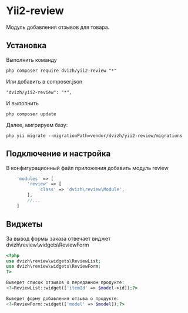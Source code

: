 Yii2-review
==========
Модуль добавления отзывов для товара.

Установка
---------------------------------
Выполнить команду

```
php composer require dvizh/yii2-review "*"
```

Или добавить в composer.json

```
"dvizh/yii2-review": "*",
```

И выполнить

```
php composer update
```

Далее, мигрируем базу:

```
php yii migrate --migrationPath=vendor/dvizh/yii2-review/migrations
```

Подключение и настройка
---------------------------------
В конфигурационный файл приложения добавить модуль review

```php
    'modules' => [
        'review' => [
            'class' => 'dvizh\review\Module',
        ],
        //...
    ]
```

Виджеты
---------------------------------
За вывод формы заказа отвечает виджет dvizh\review\widgets\ReviewForm

```php
<?php
use dvizh\review\widgets\ReviewList;
use dvizh\review\widgets\ReviewForm;
?>

Выведет список отзывов о переданном продукте:
<?=ReviewList::widget(['itemId' => $model->id]);?>

Выведет форму добавления отзыва о продукте:
<?=ReviewForm::widget(['model' => $model]);?>
```
